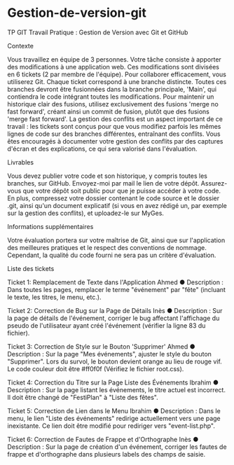 # Gestion-de-version-git
TP GIT
Travail Pratique : Gestion de Version avec Git et GitHub


Contexte

Vous travaillez en équipe de 3 personnes.
Votre tâche consiste à apporter des modifications à une application web. Ces modifications sont divisées en 6 tickets (2 par membre de l'équipe).
Pour collaborer efficacement, vous utiliserez Git. Chaque ticket correspond à une branche distincte.
Toutes ces branches devront être fusionnées dans la branche principale, 'Main', qui contiendra le code intégrant toutes les modifications. Pour maintenir un historique clair des fusions, utilisez exclusivement des fusions 'merge no fast forward', créant ainsi un commit de fusion, plutôt que des fusions 'merge fast forward'.
La gestion des conflits est un aspect important de ce travail : les tickets sont conçus pour que vous modifiez parfois les mêmes lignes de code sur des branches différentes, entraînant des conflits. Vous êtes encouragés à documenter votre gestion des conflits par des captures d'écran et des explications, ce qui sera valorisé dans l'évaluation.


Livrables

Vous devez publier votre code et son historique, y compris toutes les branches, sur GitHub. Envoyez-moi par mail le lien de votre dépôt. Assurez-vous que votre dépôt soit public pour que je puisse accéder à votre code.
En plus, compressez votre dossier contenant le code source et le dossier .git, ainsi qu'un document explicatif (si vous en avez rédigé un, par exemple sur la gestion des conflits), et uploadez-le sur MyGes.


Informations supplémentaires

Votre évaluation portera sur votre maîtrise de Git, ainsi que sur l'application des meilleures pratiques et le respect des conventions de nommage. Cependant, la qualité du code fourni ne sera pas un critère d'évaluation.


Liste des tickets

Ticket 1: Remplacement de Texte dans l'Application Ahmed
● Description : Dans toutes les pages, remplacer le terme "événement" par "fête" (incluant le texte, les titres, le menu, etc.).

Ticket 2: Correction de Bug sur la Page de Détails Inès
● Description : Sur la page de détails de l'événement, corriger le bug affectant l'affichage du pseudo de l'utilisateur ayant créé l'événement (vérifier la ligne 83 du fichier).

Ticket 3: Correction de Style sur le Bouton 'Supprimer' Ahmed
● Description : Sur la page "Mes événements", ajuster le style du bouton "Supprimer". Lors du survol, le bouton devient orange au lieu de rouge vif. Le code couleur doit être #ff0f0f (Vérifiez le fichier root.css).

Ticket 4: Correction du Titre sur la Page Liste des Événements Ibrahim
● Description : Sur la page listant les événements, le titre actuel est incorrect.
Il doit être changé de "FestiPlan" à "Liste des fêtes".

Ticket 5: Correction de Lien dans le Menu Ibrahim
● Description : Dans le menu, le lien "Liste des événements" redirige actuellement vers une page inexistante. Ce lien doit être modifié pour rediriger vers "event-list.php".

Ticket 6: Correction de Fautes de Frappe et d'Orthographe Inès
● Description : Sur la page de création d'un événement, corriger les fautes de frappe et d'orthographe dans plusieurs labels des champs de saisie.

